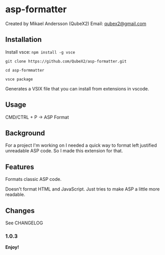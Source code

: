 # asp-formatter

Created by Mikael Andersson (QubeX2)
Email: qubex2@gmail.com

## Installation

Install vsce: `npm install -g vsce`

`git clone https://github.com/QubeX2/asp-formatter.git`

`cd asp-formmatter`

`vsce package`

Generates a VSIX file that you can install from extensions in vscode.

## Usage

CMD/CTRL + P -> ASP Format

## Background

For a project I'm working on I needed a quick way to format left justified
unreadable ASP code. So I made this extension for that. 

## Features

Formats classic ASP code.

Doesn't format HTML and JavaScript. Just tries to make ASP a little more
readable.

## Changes

See CHANGELOG

### 1.0.3

**Enjoy!**
